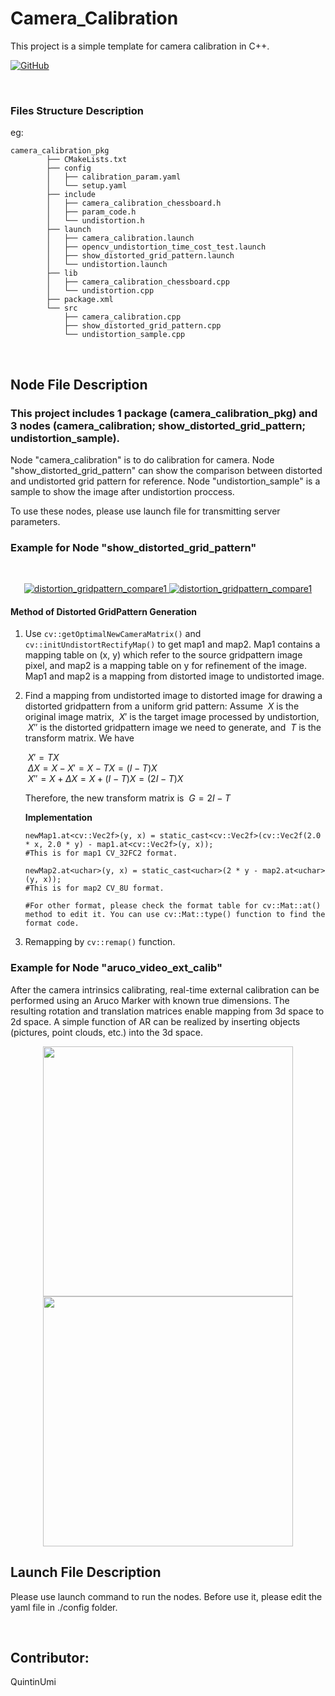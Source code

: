 # Camera_Calibration

This project is a simple template for camera calibration in C++.

[![GitHub](https://img.shields.io/badge/dynamic/json?url=https%3A%2F%2Fapi.swo.moe%2Fstats%2Fgithub%2FQuintinUmi&query=count&color=181717&label=GitHub&labelColor=282c34&logo=github&suffix=+follows&cacheSeconds=3600)](https://github.com/QuintinUmi)


<br />


### Files Structure Description
eg:

```
camera_calibration_pkg
        ├── CMakeLists.txt
        ├── config
        │   ├── calibration_param.yaml
        │   └── setup.yaml
        ├── include
        │   ├── camera_calibration_chessboard.h
        │   ├── param_code.h
        │   └── undistortion.h
        ├── launch
        │   ├── camera_calibration.launch
        │   ├── opencv_undistortion_time_cost_test.launch
        │   ├── show_distorted_grid_pattern.launch
        │   └── undistortion.launch
        ├── lib
        │   ├── camera_calibration_chessboard.cpp
        │   └── undistortion.cpp
        ├── package.xml
        └── src
            ├── camera_calibration.cpp
            ├── show_distorted_grid_pattern.cpp
            └── undistortion_sample.cpp
```

<br />

## Node File Description

### This project includes 1 package (camera_calibration_pkg) and 3 nodes (camera_calibration; show_distorted_grid_pattern; undistortion_sample).

Node "camera_calibration" is to do calibration for camera.
Node "show_distorted_grid_pattern" can show the comparison between distorted and undistorted grid pattern for reference.
Node "undistortion_sample" is a sample to show the image after undistortion proccess.

To use these nodes, please use launch file for transmitting server parameters.

### Example for Node "show_distorted_grid_pattern"

<br />
<p align="center">
        <a href="https://github.com/QuintinUmi/camera_calibration/">
            <img src="https://github.com/QuintinUmi/camera_calibration/blob/main/src/camera_calibration_pkg/config/distortion_gridpattern_compare1.png?raw=true" alt="distortion_gridpattern_compare1"/>
            <img src="https://github.com/QuintinUmi/camera_calibration/blob/main/src/camera_calibration_pkg/config/distortion_gridpattern_compare2.png?raw=true" alt="distortion_gridpattern_compare1"/>     
        </a>
</p>

#### Method of Distorted GridPattern Generation

1. Use ```cv::getOptimalNewCameraMatrix()``` and ```cv::initUndistortRectifyMap()``` to get map1 and map2. Map1 contains a mapping table on (x, y) which refer to the source gridpattern image pixel, and map2 is a mapping table on y for refinement of the image. Map1 and map2 is a mapping from distorted image to undistorted image.
2. Find a mapping from undistorted image to distorted image for drawing a distorted gridpattern from a uniform grid pattern:
   Assume $\ X$ is the original image matrix, $\ X'$ is the target image processed by undistortion, $\ X''$ is the distorted gridpattern image we need to generate, and $\ T$ is the transform matrix. We have

   $\ X' = TX$  
   $\ ΔX = X - X' = X - TX = (I - T)X$  
   $\ X'' = X + ΔX = X + (I - T)X = (2I - T)X$  

   Therefore, the new transform matrix is $\ G = 2I - T$
   
   **Implementation**
   ```
   newMap1.at<cv::Vec2f>(y, x) = static_cast<cv::Vec2f>(cv::Vec2f(2.0 * x, 2.0 * y) - map1.at<cv::Vec2f>(y, x));
   #This is for map1 CV_32FC2 format.

   newMap2.at<uchar>(y, x) = static_cast<uchar>(2 * y - map2.at<uchar>(y, x));
   #This is for map2 CV_8U format.

   #For other format, please check the format table for cv::Mat::at() method to edit it. You can use cv::Mat::type() function to find the format code. 
   ```
   

4. Remapping by ```cv::remap()``` function.

### Example for Node "aruco_video_ext_calib"

After the camera intrinsics calibrating, real-time external calibration can be performed using an Aruco Marker with known true dimensions. 
The resulting rotation and translation matrices enable mapping from 3d space to 2d space. 
A simple function of AR can be realized by inserting objects (pictures, point clouds, etc.) into the 3d space.

<div align=center>
        <img src="https://github.com/QuintinUmi/camera_caliberation/blob/source/src/image/output1.gif?raw=true" width="400"/><img src="https://github.com/QuintinUmi/camera_caliberation/blob/source/src/image/output3.gif?raw=true" width="400"/>
</div>

## Launch File Description

Please use launch command to run the nodes. Before use it, please edit the yaml file in ./config folder.

<br />

## Contributor:   
QuintinUmi


